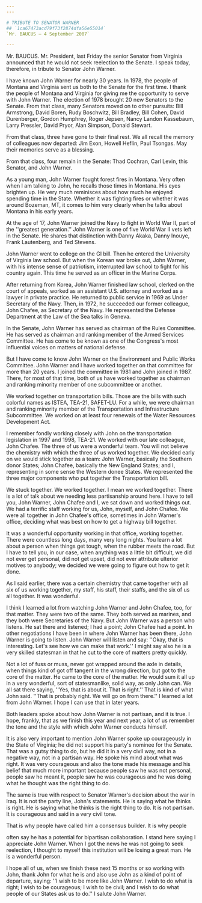 ```yaml
---
---

# TRIBUTE TO SENATOR WARNER
## `1ca67473acd79f73f2874dfa56e55014`
`Mr. BAUCUS — 4 September 2007`

---
```



Mr. BAUCUS. Mr. President, last Friday the senior Senator from 
Virginia announced that he would not seek reelection to the Senate. I 
speak today, therefore, in tribute to Senator John Warner.

I have known John Warner for nearly 30 years. In 1978, the people of 
Montana and Virginia sent us both to the Senate for the first time. I 
thank the people of Montana and Virginia for giving me the opportunity 
to serve with John Warner. The election of 1978 brought 20 new Senators 
to the Senate. From that class, many Senators moved on to other 
pursuits: Bill Armstrong, David Boren, Rudy Boschwitz, Bill Bradley, 
Bill Cohen, David Durenberger, Gordon Humphrey, Roger Jepsen, Nancy 
Landon Kassebaum, Larry Pressler, David Pryor, Alan Simpson, Donald 
Stewart.

From that class, three have gone to their final rest. We all recall 
the memory of colleagues now departed: Jim Exon, Howell Heflin, Paul 
Tsongas. May their memories serve as a blessing.

From that class, four remain in the Senate: Thad Cochran, Carl Levin, 
this Senator, and John Warner.

As a young man, John Warner fought forest fires in Montana. Very 
often when I am talking to John, he recalls those times in Montana. His 
eyes brighten up. He very much reminisces about how much he enjoyed 
spending time in the State. Whether it was fighting fires or whether it 
was around Bozeman, MT, it comes to him very clearly when he talks 
about Montana in his early years.

At the age of 17, John Warner joined the Navy to fight in World War 
II, part of the ''greatest generation.'' John Warner is one of five 
World War II vets left in the Senate. He shares that distinction with 
Danny Akaka, Danny Inouye, Frank Lautenberg, and Ted Stevens.

John Warner went to college on the GI bill. Then he entered the 
University of Virginia law school. But when the Korean war broke out, 
John Warner, with his intense sense of patriotism, interrupted law 
school to fight for his country again. This time he served as an 
officer in the Marine Corps.

After returning from Korea, John Warner finished law school, clerked 
on the court of appeals, worked as an assistant U.S. attorney and 
worked as a lawyer in private practice. He returned to public service 
in 1969 as Under Secretary of the Navy. Then, in 1972, he succeeded our 
former colleague, John Chafee, as Secretary of the Navy. He represented 
the Defense Department at the Law of the Sea talks in Geneva.

In the Senate, John Warner has served as chairman of the Rules 
Committee. He has served as chairman and ranking member of the Armed 
Services Committee. He has come to be known as one of the Congress's 
most influential voices on matters of national defense.

But I have come to know John Warner on the Environment and Public 
Works Committee. John Warner and I have worked together on that 
committee for more than 20 years. I joined the committee in 1981 and 
John joined in 1987. There, for most of that time, both of us have 
worked together as chairman and ranking minority member of one 
subcommittee or another.

We worked together on transportation bills. Those are the bills with 
such colorful names as ISTEA, TEA-21, SAFET-LU. For a while, we were 
chairman and ranking minority member of the Transportation and 
Infrastructure Subcommittee. We worked on at least four renewals of the 
Water Resources Development Act.


I remember fondly working closely with John on the transportation 
legislation in 1997 and 1998, TEA-21. We worked with our late 
colleague, John Chafee. The three of us were a wonderful team. You will 
not believe the chemistry with which the three of us worked together. 
We decided early on we would stick together as a team: John Warner, 
basically the Southern donor States; John Chafee, basically the New 
England States; and I, representing in some sense the Western donee 
States. We represented the three major components who put together the 
Transportation bill.

We stuck together. We worked together. I mean we worked together. 
There is a lot of talk about we needing less partisanship around here. 
I have to tell you, John Warner, John Chafee and I, we sat down and 
worked things out. We had a terrific staff working for us, John, 
myself, and John Chafee. We were all together in John Chafee's office, 
sometimes in John Warner's office, deciding what was best on how to get 
a highway bill together.

It was a wonderful opportunity working in that office, working 
together. There were countless long days, many very long nights. You 
learn a lot about a person when things get tough, when the rubber meets 
the road. But I have to tell you, in our case, when anything was a 
little bit difficult, we did not ever get personal, did not get upset, 
did not ever attribute ulterior motives to anybody; we decided we were 
going to figure out how to get it done.

As I said earlier, there was a certain chemistry that came together 
with all six of us working together, my staff, his staff, their staffs, 
and the six of us all together. It was wonderful.

I think I learned a lot from watching John Warner and John Chafee, 
too, for that matter. They were two of the same. They both served as 
marines, and they both were Secretaries of the Navy. But John Warner 
was a person who listens. He sat there and listened; I had a point; 
John Chafee had a point. In other negotiations I have been in where 
John Warner has been there, John Warner is going to listen. John Warner 
will listen and say: ''Okay, that is interesting. Let's see how we can 
make that work.'' I might say also he is a very skilled statesman in 
that he cut to the core of matters pretty quickly.

Not a lot of fuss or muss, never got wrapped around the axle in 
details, when things kind of got off tangent in the wrong direction, 
but got to the core of the matter. He came to the core of the matter. 
He would sum it all up in a very wonderful, sort of statesmanlike, 
solid way, as only John can. We all sat there saying, ''Yes, that is 
about it. That is right.'' That is kind of what John said. ''That is 
probably right. We will go on from there.'' I learned a lot from John 
Warner. I hope I can use that in later years.

Both leaders spoke about how John Warner is not partisan, and it is 
true. I hope, frankly, that as we finish this year and next year, a lot 
of us remember the tone and the style with which John Warner conducts 
himself.

It is also very important to mention John Warner spoke up 
courageously in the State of Virginia; he did not support his party's 
nominee for the Senate. That was a gutsy thing to do, but he did it in 
a very civil way, not in a negative way, not in a partisan way. He 
spoke his mind about what was right. It was very courageous and also 
the tone made his message and his belief that much more important 
because people saw he was not personal, people saw he meant it, people 
saw he was courageous and he was doing what he thought was the right 
thing to do.

The same is true with respect to Senator Warner's decision about the 
war in Iraq. It is not the party line, John's statements. He is saying 
what he thinks is right. He is saying what he thinks is the right thing 
to do. It is not partisan. It is courageous and said in a very civil 
tone.

That is why people have called him a consensus builder. It is why 
people


often say he has a potential for bipartisan collaboration. I stand here 
saying I appreciate John Warner. When I got the news he was not going 
to seek reelection, I thought to myself this institution will be losing 
a great man. He is a wonderful person.

I hope all of us, when we finish these next 15 months or so working 
with John, thank John for what he is and also use John as a kind of 
point of departure, saying: ''I wish to be more like John Warner. I 
wish to do what is right; I wish to be courageous; I wish to be civil; 
and I wish to do what people of our States ask us to do.'' I salute 
John Warner.